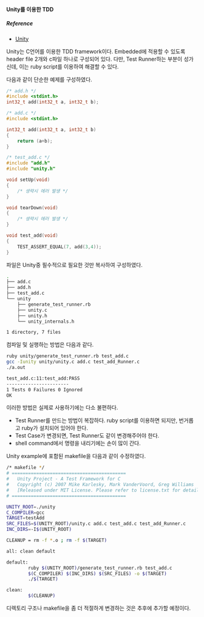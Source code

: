 #### Unity를 이용한 TDD

##### Reference
 - [Unity](http://unity.sourceforge.net)

Unity는 C언어를 이용한 TDD framework이다. Embedded에 적용할 수 있도록 header file 2개와 c파일 하나로 구성되어 있다.
다만, Test Runner하는 부분이 성가신데, 이는 ruby script를 이용하여 해결할 수 있다.

다음과 같이 단순한 예제를 구성하였다.
```c
/* add.h */
#include <stdint.h>
int32_t add(int32_t a, int32_t b); 
```

```c
/* add.c */
#include <stdint.h>

int32_t add(int32_t a, int32_t b)
{
    return (a+b);
}
```

```c
/* test_add.c */
#include "add.h"
#include "unity.h"

void setUp(void)
{
    /* 생략시 에러 발생 */
}

void tearDown(void)
{
    /* 생략시 에러 발생 */
}

void test_add(void)
{
    TEST_ASSERT_EQUAL(7, add(3,4));
}
```

파일은 Unity중 필수적으로 필요한 것만 복사하여 구성하였다.
```bash
.
├── add.c
├── add.h
├── test_add.c
└── unity
    ├── generate_test_runner.rb
    ├── unity.c
    ├── unity.h
    └── unity_internals.h

1 directory, 7 files

```


컴파일 및 실행하는 방법은 다음과 같다.

```bash
ruby unity/generate_test_runner.rb test_add.c
gcc -Iunity unity/unity.c add.c test_add_Runner.c
./a.out

test_add.c:11:test_add:PASS
-----------------------
1 Tests 0 Failures 0 Ignored
OK

```

이러한 방법은 실제로 사용하기에는 다소 불편하다.
 - Test Runner를 만드는 방법이 복잡하다. ruby script를 이용하면 되지만, 번거롭고 ruby가 설치되어 있어야 한다.
 - Test Case가 변경되면, Test Runner도 같이 변경해주어야 한다.
 - shell command에서 명령을 내리기에는 손이 많이 간다.

Unity example에 포함된 makefile을 다음과 같이 수정하였다.
```bash
/* makefile */
# ==========================================
#   Unity Project - A Test Framework for C
#   Copyright (c) 2007 Mike Karlesky, Mark VanderVoord, Greg Williams
#   [Released under MIT License. Please refer to license.txt for details]
# ==========================================

UNITY_ROOT=./unity
C_COMPILER=gcc
TARGET=testAdd
SRC_FILES=$(UNITY_ROOT)/unity.c add.c test_add.c test_add_Runner.c
INC_DIRS=-I$(UNITY_ROOT)

CLEANUP = rm -f *.o ; rm -f $(TARGET)

all: clean default

default:
        ruby $(UNITY_ROOT)/generate_test_runner.rb test_add.c
        $(C_COMPILER) $(INC_DIRS) $(SRC_FILES) -o $(TARGET)
        ./$(TARGET)

clean:
        $(CLEANUP)
```

디렉토리 구조나 makefile을 좀 더 적절하게 변경하는 것은 추후에 추가할 예정이다.